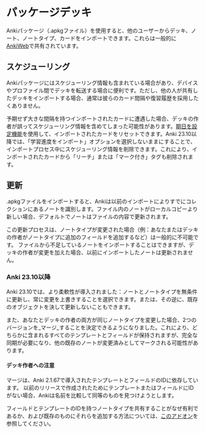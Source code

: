 # パッケージデッキ

<!-- toc -->

Ankiパッケージ（.apkgファイル）を使用すると、他のユーザーからデッキ、ノート、ノートタイプ、カードをインポートできます。これらは一般的に[AnkiWeb](https://ankiweb.net/shared/decks)で共有されています。

## スケジューリング

Ankiパッケージにはスケジューリング情報も含まれている場合があり、デバイスやプロファイル間でデッキを転送する場合に便利です。ただし、他の人が共有したデッキをインポートする場合、通常は彼らのカード間隔や復習履歴を採用したくありません。

予期せず大きな間隔を持つインポートされたカードに遭遇した場合、デッキの作者が誤ってスケジューリング情報を含めてしまった可能性があります。[期日を設定機能](../browsing.md#カード)を使用して、インポートされたカードをリセットできます。Anki 23.10以降では、「学習進度をインポート」オプションを選択しないままにすることで、インポートプロセス中にスケジューリング情報を削除できます。これにより、インポートされたカードから「リーチ」または「マーク付き」タグも削除されます。

## 更新

.apkgファイルをインポートすると、Ankiは以前のインポートによりすでにコレクションにあるノートを識別します。ファイル内のノートがローカルコピーより新しい場合、デフォルトでノートはファイルの内容で更新されます。

この更新プロセスは、ノートタイプが変更された場合（例：あなたまたはデッキの作者がノートタイプに追加のフィールドを追加するなど）は一般的に不可能です。
ファイルから不足しているノートをインポートすることはできますが、デッキの作者が変更を加えた場合、以前にインポートしたノートは更新されません。

### Anki 23.10以降

Anki 23.10では、より柔軟性が導入されました：ノートとノートタイプを無条件に更新し、常に変更を上書きすることを選択できます。または、その逆に、既存のオブジェクトを決して更新しないこともできます。

また、あなたとデッキの作者の両方が同じノートタイプを変更した場合、2つのバージョンを_マージ_することを決定できるようになりました。これにより、どちらかに含まれるすべてのテンプレートとフィールドが保持されますが、完全な同期が必要になり、他の既存のノートが変更済みとしてマークされる可能性があります。

#### デッキ作者への注意

マージは、Anki 2.1.67で導入されたテンプレートとフィールドのIDに依存しています。
以前のリリースで作成されたためにテンプレートまたはフィールドにIDがない場合、Ankiは名前を比較して同等のものを見つけようとします。

フィールドとテンプレートのIDを持つノートタイプを共有することがなぜ有利であるか、および既存のものにそれらを追加する方法については、[このアドオン](https://ankiweb.net/shared/info/2063785767)を参照してください。